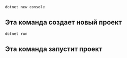 ```sh
dotnet new console
```
## Эта команда создает новый проект

```sh
dotnet run 
```
## Эта команда запустит проект


